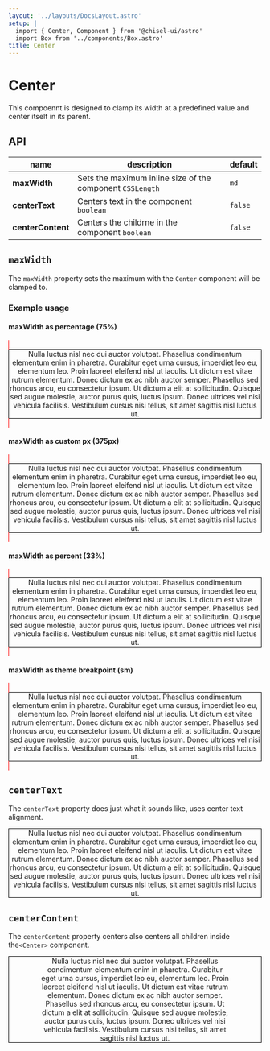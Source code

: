 ```yaml
---
layout: '../layouts/DocsLayout.astro'
setup: |
  import { Center, Component } from '@chisel-ui/astro'
  import Box from '../components/Box.astro'
title: Center
---
```


# Center

This compoennt is designed to clamp its width at a predefined value and center itself in its parent.

## API

| name              | description                                               | default |
| ----------------- | --------------------------------------------------------- | ------- |
| **maxWidth**      | Sets the maximum inline size of the component `CSSLength` | `md`    |
| **centerText**    | Centers text in the component `boolean`                   | `false` |
| **centerContent** | Centers the childrne in the component `boolean`           | `false` |

## `maxWidth`

The `maxWidth` property sets the maximum with the `Center` component will be clamped to.

### Example usage

#### maxWidth as percentage (75%)

<Component style="border: solid 1px red;">
    <Center maxWidth="75%" style="border: 1px solid black;">
        <div>
            Nulla luctus nisl nec dui auctor volutpat. Phasellus condimentum
            elementum enim in pharetra. Curabitur eget urna cursus, imperdiet leo
            eu, elementum leo. Proin laoreet eleifend nisl ut iaculis. Ut dictum est
            vitae rutrum elementum. Donec dictum ex ac nibh auctor semper. Phasellus
            sed rhoncus arcu, eu consectetur ipsum. Ut dictum a elit at
            sollicitudin. Quisque sed augue molestie, auctor purus quis, luctus
            ipsum. Donec ultrices vel nisi vehicula facilisis. Vestibulum cursus
            nisi tellus, sit amet sagittis nisl luctus ut.
        </div>
    </Center>
</Component>

#### maxWidth as custom px (375px)

<Component style="border: solid 1px red;">
    <Center maxWidth="375px" style="border: 1px solid black;">
        <div>
            Nulla luctus nisl nec dui auctor volutpat. Phasellus condimentum
            elementum enim in pharetra. Curabitur eget urna cursus, imperdiet leo
            eu, elementum leo. Proin laoreet eleifend nisl ut iaculis. Ut dictum est
            vitae rutrum elementum. Donec dictum ex ac nibh auctor semper. Phasellus
            sed rhoncus arcu, eu consectetur ipsum. Ut dictum a elit at
            sollicitudin. Quisque sed augue molestie, auctor purus quis, luctus
            ipsum. Donec ultrices vel nisi vehicula facilisis. Vestibulum cursus
            nisi tellus, sit amet sagittis nisl luctus ut.
        </div>
    </Center>
</Component>

#### maxWidth as percent (33%)

<Component style="border: solid 1px red;">
    <Center maxWidth="33%" style="border: 1px solid black;">
        <div>
            Nulla luctus nisl nec dui auctor volutpat. Phasellus condimentum
            elementum enim in pharetra. Curabitur eget urna cursus, imperdiet leo
            eu, elementum leo. Proin laoreet eleifend nisl ut iaculis. Ut dictum est
            vitae rutrum elementum. Donec dictum ex ac nibh auctor semper. Phasellus
            sed rhoncus arcu, eu consectetur ipsum. Ut dictum a elit at
            sollicitudin. Quisque sed augue molestie, auctor purus quis, luctus
            ipsum. Donec ultrices vel nisi vehicula facilisis. Vestibulum cursus
            nisi tellus, sit amet sagittis nisl luctus ut.
        </div>
    </Center>
</Component>

#### maxWidth as theme breakpoint (sm)

<Component style="border: solid 1px red;">
    <Center maxWidth="sm" style="border: 1px solid black;">
        <div>
            Nulla luctus nisl nec dui auctor volutpat. Phasellus condimentum
            elementum enim in pharetra. Curabitur eget urna cursus, imperdiet leo
            eu, elementum leo. Proin laoreet eleifend nisl ut iaculis. Ut dictum est
            vitae rutrum elementum. Donec dictum ex ac nibh auctor semper. Phasellus
            sed rhoncus arcu, eu consectetur ipsum. Ut dictum a elit at
            sollicitudin. Quisque sed augue molestie, auctor purus quis, luctus
            ipsum. Donec ultrices vel nisi vehicula facilisis. Vestibulum cursus
            nisi tellus, sit amet sagittis nisl luctus ut.
        </div>
    </Center>
</Component>

## `centerText`

The `centerText` property does just what it sounds like, uses center text alignment.

<Center centerText style="border: 1px solid black;">
    <div>
        Nulla luctus nisl nec dui auctor volutpat. Phasellus condimentum
        elementum enim in pharetra. Curabitur eget urna cursus, imperdiet leo
        eu, elementum leo. Proin laoreet eleifend nisl ut iaculis. Ut dictum est
        vitae rutrum elementum. Donec dictum ex ac nibh auctor semper. Phasellus
        sed rhoncus arcu, eu consectetur ipsum. Ut dictum a elit at
        sollicitudin. Quisque sed augue molestie, auctor purus quis, luctus
        ipsum. Donec ultrices vel nisi vehicula facilisis. Vestibulum cursus
        nisi tellus, sit amet sagittis nisl luctus ut.
    </div>
</Center>

## `centerContent`

The `centerContent` property centers also centers all children inside the`<Center>` component.

<Center centerContent style="border: 1px solid black;">
    <div style="width: 75%;">
        Nulla luctus nisl nec dui auctor volutpat. Phasellus condimentum
        elementum enim in pharetra. Curabitur eget urna cursus, imperdiet leo
        eu, elementum leo. Proin laoreet eleifend nisl ut iaculis. Ut dictum est
        vitae rutrum elementum. Donec dictum ex ac nibh auctor semper. Phasellus
        sed rhoncus arcu, eu consectetur ipsum. Ut dictum a elit at
        sollicitudin. Quisque sed augue molestie, auctor purus quis, luctus
        ipsum. Donec ultrices vel nisi vehicula facilisis. Vestibulum cursus
        nisi tellus, sit amet sagittis nisl luctus ut.
    </div>
</Center>